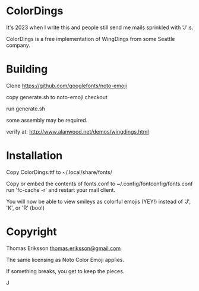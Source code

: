 ColorDings
==========

It's 2023 when I write this and people still send me mails sprinkled with 'J':s.


ColorDings is a free implementation of WingDings from some Seattle company.

Building
========
Clone https://github.com/googlefonts/noto-emoji


copy generate.sh to noto-emoji checkout


run generate.sh


some assembly may be required.


verify at: http://www.alanwood.net/demos/wingdings.html


Installation
============
Copy ColorDings.ttf to ~/.local/share/fonts/


Copy or embed the contents of fonts.conf to ~/.config/fontconfig/fonts.conf 
run 'fc-cache -r' and restart your mail client.


You will now be able to view smileys as colorful emojis (YEY!) instead of 'J', 'K', or 'R' (boo!)


Copyright
=========
Thomas Eriksson <thomas.eriksson@gmail.com>


The same licensing as Noto Color Emoji applies.

If something breaks, you get to keep the pieces.

J
